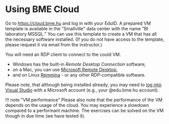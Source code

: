 # Using BME Cloud

Go to <https://cloud.bme.hu> and log in with your EduID. A prepared VM template is available in the "Smallville" data center with the name "BI laboratory MSSQL." You can use this template to create a VM that has all the necessary software installed. (If you do not have access to the template, please request it via email from the instructor.)

You will need an RDP client to connect to the could VM.

- Windows has the built-in _Remote Desktop Connection_ software,
- on a Mac, you can use [Microsoft Remote Desktop](https://apps.apple.com/us/app/microsoft-remote-desktop-10/id1295203466?mt=12),
- and on Linux [Remmina](https://remmina.org/how-to-install-remmina/) - or any other RDP-compatible software.

Please note, that although being installed already, you may need to [log into Visual Studio](https://visualstudio.microsoft.com/vs/support/community-edition-expired-buy-license/) with a Microsoft account (e.g., your @edu.bme.hu account).

!!! note "VM performance"
    Please also note that the performance of the VM depends on the usage of the cloud. You may experience a slowdown compared to a performant machine. The exercises can be solved on the VM though in due time (we have tested it).
